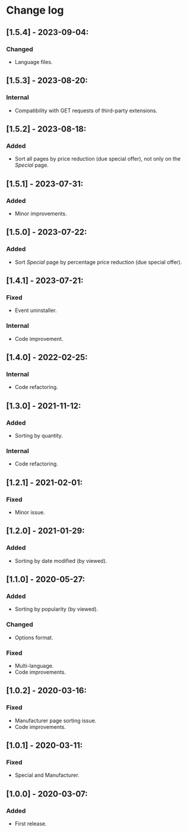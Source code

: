 # Change log

## [1.5.4] - 2023-09-04:
### Changed
- Language files.

## [1.5.3] - 2023-08-20:
### Internal
- Compatibility with GET requests of third-party extensions.

## [1.5.2] - 2023-08-18:
### Added
- Sort all pages by price reduction (due special offer), not only on the *Special* page.

## [1.5.1] - 2023-07-31:
### Added
- Minor improvements.

## [1.5.0] - 2023-07-22:
### Added
- Sort *Special* page by percentage price reduction (due special offer).

## [1.4.1] - 2023-07-21:
### Fixed
- Event uninstaller.
### Internal
- Code improvement.

## [1.4.0] - 2022-02-25:
### Internal
- Code refactoring.

## [1.3.0] - 2021-11-12:
### Added
- Sorting by quantity.
### Internal
- Code refactoring.

## [1.2.1] - 2021-02-01:
### Fixed
- Minor issue.

## [1.2.0] - 2021-01-29:
### Added
- Sorting by date modified (by viewed).

## [1.1.0] - 2020-05-27:
### Added
- Sorting by popularity (by viewed).
### Changed
- Options format.
### Fixed
- Multi-language.
- Code improvements.

## [1.0.2] - 2020-03-16:
### Fixed
- Manufacturer page sorting issue.
- Code improvements.

## [1.0.1] - 2020-03-11:
### Fixed
- Special and Manufacturer.

## [1.0.0] - 2020-03-07:
### Added
- First release.
